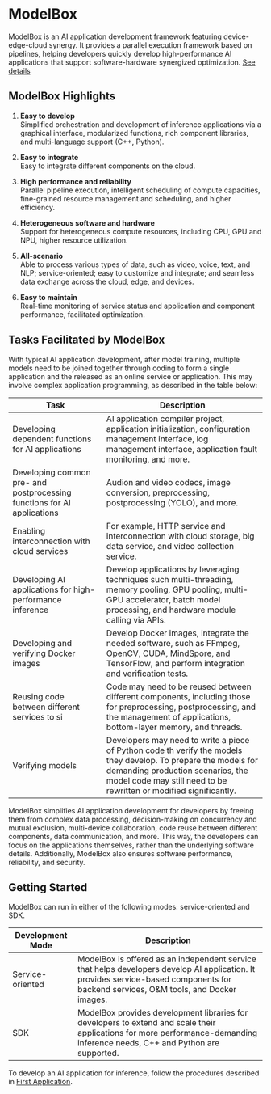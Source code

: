 # ModelBox

ModelBox is an AI application development framework featuring device-edge-cloud synergy. It provides a parallel execution framework based on pipelines, helping developers quickly develop high-performance AI applications that support software-hardware synergized optimization. [See details](http://modelbox-ai.com/modelbox-book/)

## ModelBox Highlights

1. **Easy to develop**  
   Simplified orchestration and development of inference applications via a graphical interface, modularized functions, rich component libraries, and multi-language support (C++, Python).

1. **Easy to integrate**  
   Easy to integrate different components on the cloud.

1. **High performance and reliability**  
   Parallel pipeline execution, intelligent scheduling of compute capacities, fine-grained resource management and scheduling, and higher efficiency.

1. **Heterogeneous software and hardware**  
   Support for heterogeneous compute resources, including CPU, GPU and NPU, higher resource utilization.

1. **All-scenario**  
   Able to process various types of data, such as video, voice, text, and NLP; service-oriented; easy to customize and integrate; and seamless data exchange across the cloud, edge, and devices.

1. **Easy to maintain**  
   Real-time monitoring of service status and application and component performance, facilitated optimization.

## Tasks Facilitated by ModelBox

With typical AI application development, after model training, multiple models need to be joined together through coding to form a single application and the released as an online service or application. This may involve complex application programming, as described in the table below:
  
|Task|Description|
|--|--|
|Developing dependent functions for AI applications|AI application compiler project, application initialization, configuration management interface, log management interface, application fault monitoring, and more.|
|Developing common pre- and postprocessing functions for AI applications|Audion and video codecs, image conversion, preprocessing, postprocessing (YOLO), and more.|
|Enabling interconnection with cloud services|For example, HTTP service and interconnection with cloud storage, big data service, and video collection service.|
|Developing AI applications for high-performance inference|Develop applications by leveraging techniques such multi-threading, memory pooling, GPU pooling, multi-GPU accelerator, batch model processing, and hardware module calling via APIs.|
|Developing and verifying Docker images|Develop Docker images, integrate the needed software, such as FFmpeg, OpenCV, CUDA, MindSpore, and TensorFlow, and perform integration and verification tests.|
|Reusing code between different services to si|Code may need to be reused between different components, including those for preprocessing, postprocessing, and the management of applications, bottom-layer memory, and threads.|
|Verifying models|Developers may need to write a piece of Python code th verify the models they develop. To prepare the models for demanding production scenarios, the model code may still need to be rewritten or modified significantly.|

ModelBox simplifies AI application development for developers by freeing them from complex data processing, decision-making on concurrency and mutual exclusion, multi-device collaboration, code reuse between different components, data communication, and more. This way, the developers can focus on the applications themselves, rather than the underlying software details. Additionally, ModelBox also ensures software performance, reliability, and security.

## Getting Started

ModelBox can run in either of the following modes: service-oriented and SDK.

|Development Mode|Description|
|--|--|
|Service-oriented|ModelBox is offered as an independent service that helps developers develop AI application. It provides service-based components for backend services, O&M tools, and Docker images.|
|SDK|ModelBox provides development libraries for developers to extend and scale their applications for more performance-demanding inference needs, C++ and Python are supported.|

To develop an AI application for inference, follow the procedures described in [First Application](http://modelbox-ai.com/modelbox-book/develop/first-app/first-app.html).
